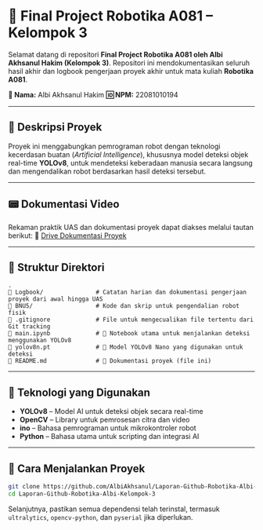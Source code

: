 # 🤖 Final Project Robotika A081 – Kelompok 3

Selamat datang di repositori **Final Project Robotika A081 oleh Albi Akhsanul Hakim (Kelompok 3)**.
Repositori ini mendokumentasikan seluruh hasil akhir dan logbook pengerjaan proyek akhir untuk mata kuliah **Robotika A081**.

**👤 Nama:** Albi Akhsanul Hakim
**🆔 NPM:** 22081010194

---

## 📌 Deskripsi Proyek

Proyek ini menggabungkan pemrograman robot dengan teknologi kecerdasan buatan (*Artificial Intelligence*), khususnya model deteksi objek real-time **YOLOv8**, untuk mendeteksi keberadaan manusia secara langsung dan mengendalikan robot berdasarkan hasil deteksi tersebut.

---

## 📟️ Dokumentasi Video

Rekaman praktik UAS dan dokumentasi proyek dapat diakses melalui tautan berikut:
🔗 [Drive Dokumentasi Proyek](https://drive.google.com/drive/folders/1HayTDdwoYTi72so7CHPkwnWIxDgeYM-f)

---

## 📂 Struktur Direktori

```
.
🔹 Logbook/               # Catatan harian dan dokumentasi pengerjaan proyek dari awal hingga UAS
🔹 BNU5/                  # Kode dan skrip untuk pengendalian robot fisik
🔹 .gitignore             # File untuk mengecualikan file tertentu dari Git tracking
🔹 main.ipynb             # 📓 Notebook utama untuk menjalankan deteksi menggunakan YOLOv8
🔹 yolov8n.pt             # 🤖 Model YOLOv8 Nano yang digunakan untuk deteksi
🔹 README.md              # 📖 Dokumentasi proyek (file ini)
```

---

## 🔧 Teknologi yang Digunakan

* **YOLOv8** – Model AI untuk deteksi objek secara real-time
* **OpenCV** – Library untuk pemrosesan citra dan video
* **ino** – Bahasa pemrograman untuk mikrokontroler robot
* **Python** – Bahasa utama untuk scripting dan integrasi AI

---

## 🚀 Cara Menjalankan Proyek

```bash
git clone https://github.com/AlbiAkhsanul/Laporan-Github-Robotika-Albi-Kelompok-3.git
cd Laporan-Github-Robotika-Albi-Kelompok-3
```

Selanjutnya, pastikan semua dependensi telah terinstal, termasuk `ultralytics`, `opencv-python`, dan `pyserial` jika diperlukan.